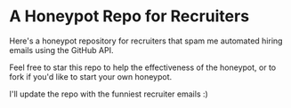 A Honeypot Repo for Recruiters
==============================

Here's a honeypot repository for recruiters that spam me automated hiring emails using the GitHub API.

Feel free to star this repo to help the effectiveness of the honeypot, or to fork if you'd like to start your own honeypot.

I'll update the repo with the funniest recruiter emails :)
